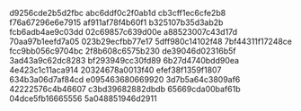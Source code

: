 d9256cde2b5d2fbc
abc6ddf0c2f0ab1d
cb3cff1ec6cfe2b8
f76a67296e6e7915
af911af78f4b60f1
b325107b35d3ab2b
fcb6adb4ae9c03dd
02c69857c639d00e
a88523007c43d17d
70aa97b1eefd7a05
023b29ecfbb77e17
5dff980c14102f48
7bf44311f17248ce
fcc9bb056c9704bc
2f8b608c6575b230
de39046d02316b5f
3ad43a9c62dc8283
bf293949cc30fd89
6b27d4740bdd90ea
4e423c1c11aca914
20324678a0013f40
efef38f1359f1807
634b3a06d7af84cd
e095463680669920
3d7b5a64c3809af6
42222576c4b46607
c3bd39682882dbdb
65669cda00baf61b
04dce5fb16665556
5a048851946d2911
